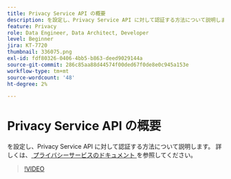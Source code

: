 ```yaml
---
title: Privacy Service API の概要
description: を設定し、Privacy Service API に対して認証する方法について説明します。
feature: Privacy
role: Data Engineer, Data Architect, Developer
level: Beginner
jira: KT-7720
thumbnail: 336075.png
exl-id: fdf80326-0406-4bb5-b863-deed9029144a
source-git-commit: 286c85aa88d44574f00ded67f0de8e0c945a153e
workflow-type: tm+mt
source-wordcount: '48'
ht-degree: 2%

---
```


# Privacy Service API の概要

を設定し、Privacy Service API に対して認証する方法について説明します。 詳しくは、[ プライバシーサービスのドキュメント ](https://experienceleague.adobe.com/docs/experience-platform/privacy/home.html?lang=ja) を参照してください。

>[!VIDEO](https://video.tv.adobe.com/v/3447177?learn=on&enablevpops&captions=jpn)

